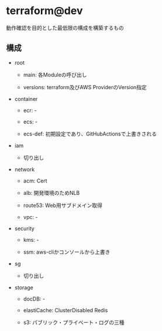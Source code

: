 # terraform@dev

動作確認を目的とした最低限の構成を構築するもの

## 構成

- root

  - main: 各Moduleの呼び出し

  - versions: terraform及びAWS ProviderのVersion指定

- container

  - ecr: -

  - ecs: -

  - ecs-def: 初期設定であり、GitHubActionsで上書きされる

- iam

  - 切り出し

- network

  - acm: Cert

  - alb: 開発環境のためNLB

  - route53: Web用サブドメイン取得

  - vpc: -

- security

  - kms: -

  - ssm: aws-cliかコンソールから上書き

- sg

  - 切り出し

- storage

  - docDB: -

  - elastiCache: ClusterDisabled Redis

  - s3: パブリック・プライベート・ログの三種
